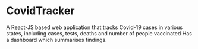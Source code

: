 # CovidTracker
A React-JS based web application that tracks Covid-19 cases in various states, including cases, tests, deaths and number of people vaccinated
Has a dashboard which summarises findings.
